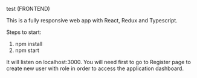 test (FRONTEND)

This is a fully responsive web app with React, Redux and Typescript.

Steps to start:
1. npm install
2. npm start

It will listen on localhost:3000.
You will need first to go to Register page to create new user with role in order to access the application dashboard.
